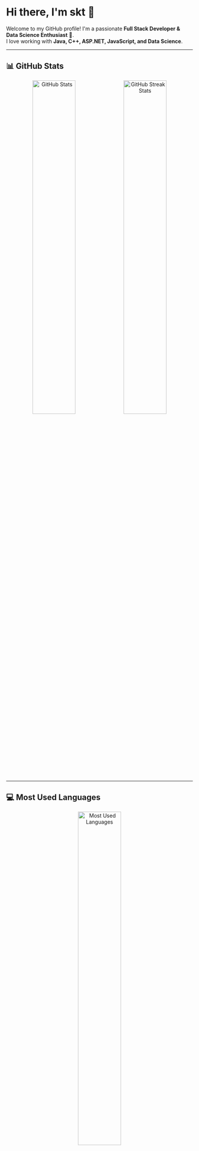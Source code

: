 # Hi there, I'm skt 👋  

Welcome to my GitHub profile! I'm a passionate **Full Stack Developer & Data Science Enthusiast** 🚀.  
I love working with **Java, C++, ASP.NET, JavaScript, and Data Science**.  

---

## 📊 GitHub Stats  

<p align="center">
  <img src="https://github-readme-stats.vercel.app/api?username=Shakhoyat&show_icons=true&theme=tokyonight" width="48%" alt="GitHub Stats" />
  <img src="https://streak-stats.demolab.com?user=Shakhoyat&theme=tokyonight" width="48%" alt="GitHub Streak Stats" />
</p>

---

## 💻 Most Used Languages  

<p align="center">
  <img src="https://github-readme-stats.vercel.app/api/top-langs/?username=Shakhoyat&layout=compact&theme=tokyonight" width="48%" alt="Most Used Languages" />
</p>

---

## 🏆 GitHub Achievements  

<p align="center">
  <img src="https://github-profile-trophy.vercel.app/?username=Shakhoyat&theme=tokyonight&no-bg=true&no-frame=true" width="80%" alt="GitHub Achievements" />
</p>

---

## 📫 Connect with Me  
📌 **Portfolio:** [your-portfolio-link]  
📩 **Email:** [your-email]  
💬 **LinkedIn:** [your-linkedin-link]  

---

⭐ **Feel free to check out my repositories and drop a star!** 😊✨  
